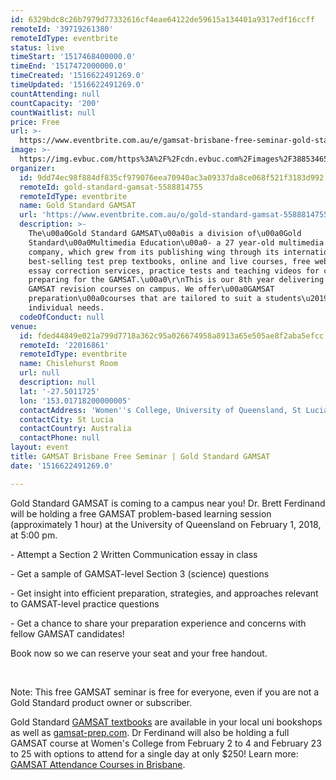 ```yaml
---
id: 6329bdc8c26b7979d77332616cf4eae64122de59615a134401a9317edf16ccff
remoteId: '39719261380'
remoteIdType: eventbrite
status: live
timeStart: '1517468400000.0'
timeEnd: '1517472000000.0'
timeCreated: '1516622491269.0'
timeUpdated: '1516622491269.0'
countAttending: null
countCapacity: '200'
countWaitlist: null
price: Free
url: >-
  https://www.eventbrite.com.au/e/gamsat-brisbane-free-seminar-gold-standard-gamsat-tickets-39719261380?aff=ebapi
image: >-
  https://img.evbuc.com/https%3A%2F%2Fcdn.evbuc.com%2Fimages%2F38853465%2F83159664151%2F1%2Foriginal.jpg?s=dc49eca6fcf62dc5361fe7a9d46c8398
organizer:
  id: 9dd74ec98f884df835cf979076eea70940ac3a09337da8ce068f521f3183d992
  remoteId: gold-standard-gamsat-5588814755
  remoteIdType: eventbrite
  name: Gold Standard GAMSAT
  url: 'https://www.eventbrite.com.au/o/gold-standard-gamsat-5588814755'
  description: >-
    The\u00a0Gold Standard GAMSAT\u00a0is a division of\u00a0Gold
    Standard\u00a0Multimedia Education\u00a0- a 27 year-old multimedia prep
    company, which grew from its publishing wing through its international
    best-selling test prep textbooks, online and live courses, free webinars,
    essay correction services, practice tests and teaching videos for candidates
    preparing for the GAMSAT.\u00a0\r\nThis is our 8th year delivering live
    GAMSAT revision courses on campus. We offer\u00a0GAMSAT
    preparation\u00a0courses that are tailored to suit a students\u2019
    individual needs.
  codeOfConduct: null
venue:
  id: fded44849e021a799d7718a362c95a026674958a8913a65e505ae8f2aba5efcc
  remoteId: '22016861'
  remoteIdType: eventbrite
  name: Chislehurst Room
  url: null
  description: null
  lat: '-27.5011725'
  lon: '153.01718200000005'
  contactAddress: 'Women''s College, University of Queensland, St Lucia, QLD'
  contactCity: St Lucia
  contactCountry: Australia
  contactPhone: null
layout: event
title: GAMSAT Brisbane Free Seminar | Gold Standard GAMSAT
date: '1516622491269.0'

---
```

<P>Gold Standard GAMSAT is coming to a campus near you! Dr. Brett Ferdinand will be holding a free GAMSAT problem-based learning session (approximately 1 hour) at the University of Queensland on February 1, 2018, at 5:00 pm.</P>
<P>- Attempt a Section 2 Written Communication essay in class</P>
<P>- Get a sample of GAMSAT-level Section 3 (science) questions</P>
<P>- Get insight into efficient preparation, strategies, and approaches relevant to GAMSAT-level practice questions</P>
<P>- Get a chance to share your preparation experience and concerns with fellow GAMSAT candidates!</P>
<P>Book now so we can reserve your seat and your free handout.</P>
<P><BR></P>
<P>Note: This free GAMSAT seminar is free for everyone, even if you are not a Gold Standard product owner or subscriber.</P>
<P>Gold Standard <A HREF="https://www.gamsat-prep.com/#GoldStandardGAMSATtextbook" TARGET="_blank" REL="noreferrer noopener nofollow noopener noreferrer nofollow">GAMSAT textbooks</A> are available in your local uni bookshops as well as <A HREF="%20https://www.gamsat-prep.com" TARGET="_blank" REL="noreferrer noopener nofollow noopener noreferrer nofollow">gamsat-prep.com</A>. Dr Ferdinand will also be holding a full GAMSAT course at Women's College from February 2 to 4 and February 23 to 25 with options to attend for a single day at only $250! Learn more: <A HREF="http://www.gamsattestpreparation.com/gamsat-courses-brisbane.php" TARGET="_blank" REL="noreferrer noopener nofollow noopener noreferrer nofollow">GAMSAT Attendance Courses in Brisbane</A>.</P>
